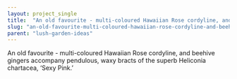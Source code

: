 ```yaml
---
layout: project_single
title:  "An old favourite - multi-coloured Hawaiian Rose cordyline, and beehive gingers accompany pendulous, waxy bracts of the superb Heliconia chartacea, ‘Sexy Pink.’"
slug: "an-old-favourite-multi-coloured-hawaiian-rose-cordyline-and-beehive-gingers-accompany-pendulous-waxy-bracts"
parent: "lush-garden-ideas"
---
```

An old favourite - multi-coloured Hawaiian Rose cordyline, and beehive gingers accompany pendulous, waxy bracts of the superb Heliconia chartacea, ‘Sexy Pink.’